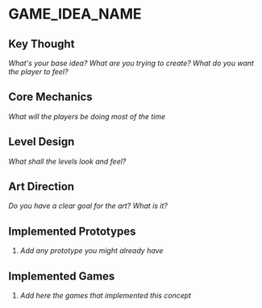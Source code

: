# GAME_IDEA_NAME

## Key Thought

*What's your base idea? What are you trying to create? What do you want the player to feel?*

## Core Mechanics

*What will the players be doing most of the time*

## Level Design

*What shall the levels look and feel?*

## Art Direction

*Do you have a clear goal for the art? What is it?*

## Implemented Prototypes

1. *Add any prototype you might already have*

## Implemented Games

1. *Add here the games that implemented this concept*
